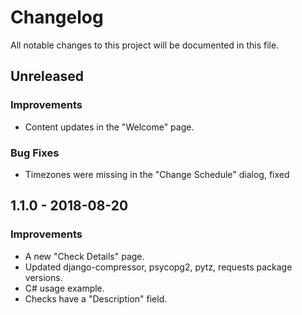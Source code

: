 # Changelog
All notable changes to this project will be documented in this file.

## Unreleased

### Improvements
- Content updates in the "Welcome" page.

### Bug Fixes
- Timezones were missing in the "Change Schedule" dialog, fixed


## 1.1.0 - 2018-08-20

### Improvements
- A new "Check Details" page.
- Updated django-compressor, psycopg2, pytz, requests package versions.
- C# usage example.
- Checks have a "Description" field.
